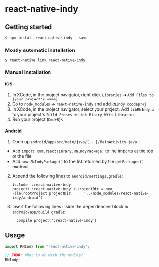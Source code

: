 
# react-native-indy

## Getting started

`$ npm install react-native-indy --save`

### Mostly automatic installation

`$ react-native link react-native-indy`

### Manual installation


#### iOS

1. In XCode, in the project navigator, right click `Libraries` ➜ `Add Files to [your project's name]`
2. Go to `node_modules` ➜ `react-native-indy` and add `RNIndy.xcodeproj`
3. In XCode, in the project navigator, select your project. Add `libRNIndy.a` to your project's `Build Phases` ➜ `Link Binary With Libraries`
4. Run your project (`Cmd+R`)<

#### Android

1. Open up `android/app/src/main/java/[...]/MainActivity.java`
  - Add `import com.reactlibrary.RNIndyPackage;` to the imports at the top of the file
  - Add `new RNIndyPackage()` to the list returned by the `getPackages()` method
2. Append the following lines to `android/settings.gradle`:
  	```
  	include ':react-native-indy'
  	project(':react-native-indy').projectDir = new File(rootProject.projectDir, 	'../node_modules/react-native-indy/android')
  	```
3. Insert the following lines inside the dependencies block in `android/app/build.gradle`:
  	```
      compile project(':react-native-indy')
  	```

## Usage
```javascript
import RNIndy from 'react-native-indy';

// TODO: What to do with the module?
RNIndy;
```
